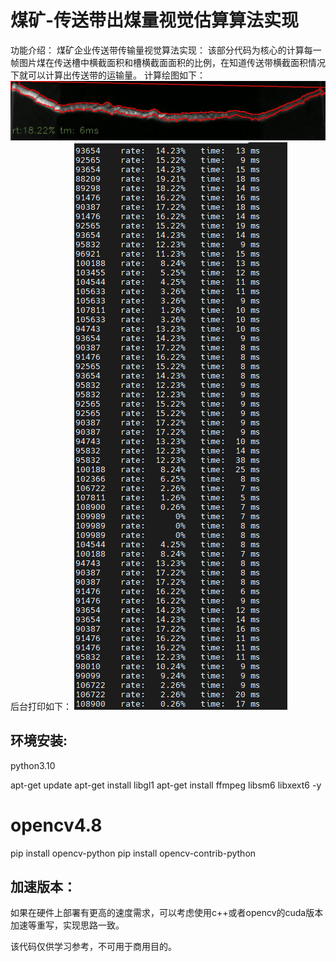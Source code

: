 # 煤矿-传送带出煤量视觉估算算法实现
功能介绍：
煤矿企业传送带传输量视觉算法实现：
该部分代码为核心的计算每一帧图片煤在传送槽中横截面积和槽横截面面积的比例，在知道传送带横截面积情况下就可以计算出传送带的运输量。
计算绘图如下：
![result](./data/result.jpg)
后台打印如下：
![img.png](./data/img.png)

## 环境安装:
python3.10

apt-get update
apt-get install libgl1
apt-get install ffmpeg libsm6 libxext6  -y

# opencv4.8
pip install opencv-python
pip install opencv-contrib-python

## 加速版本：
如果在硬件上部署有更高的速度需求，可以考虑使用c++或者opencv的cuda版本加速等重写，实现思路一致。

该代码仅供学习参考，不可用于商用目的。